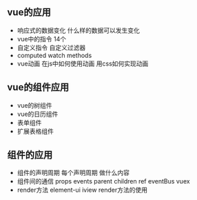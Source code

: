## vue的应用
- 响应式的数据变化 什么样的数据可以发生变化
- vue中的指令 14个
- 自定义指令 自定义过滤器
- computed watch methods
- vue动画 在js中如何使用动画 用css如何实现动画


## vue的组件应用
- vue的树组件
- vue的日历组件
- 表单组件
- 扩展表格组件

## 组件的应用
- 组件的声明周期 每个声明周期 做什么内容
- 组件间的通信 props events parent children ref eventBus vuex
- render方法 element-ui iview render方法的使用